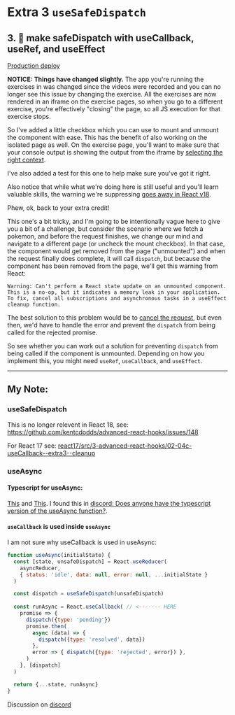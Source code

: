 # Extra 3 `useSafeDispatch`



## 3. 💯 make safeDispatch with useCallback, useRef, and useEffect

[Production deploy](https://advanced-react-hooks.netlify.com/isolated/final/02.extra-3.js)

**NOTICE: Things have changed slightly.** The app you're running the exercises
in was changed since the videos were recorded and you can no longer see this
issue by changing the exercise. All the exercises are now rendered in an iframe
on the exercise pages, so when you go to a different exercise, you're
effectively "closing" the page, so all JS execution for that exercise stops.

So I've added a little checkbox which you can use to mount and unmount the
component with ease. This has the benefit of also working on the isolated page
as well. On the exercise page, you'll want to make sure that your console output
is showing the output from the iframe by
[selecting the right context](https://developers.google.com/web/tools/chrome-devtools/console/reference#context).

I've also added a test for this one to help make sure you've got it right.

Also notice that while what we're doing here is still useful and you'll learn
valuable skills, the warning we're suppressing
[goes away in React v18](https://github.com/reactwg/react-18/discussions/82).

Phew, ok, back to your extra credit!

This one's a bit tricky, and I'm going to be intentionally vague here to give
you a bit of a challenge, but consider the scenario where we fetch a pokemon,
and before the request finishes, we change our mind and navigate to a different
page (or uncheck the mount checkbox). In that case, the component would get
removed from the page ("unmounted") and when the request finally does complete,
it will call `dispatch`, but because the component has been removed from the
page, we'll get this warning from React:

```text
Warning: Can't perform a React state update on an unmounted component. This is a no-op, but it indicates a memory leak in your application. To fix, cancel all subscriptions and asynchronous tasks in a useEffect cleanup function.
```

The best solution to this problem would be to
[cancel the request](https://developers.google.com/web/updates/2017/09/abortable-fetch),
but even then, we'd have to handle the error and prevent the `dispatch` from
being called for the rejected promise.

So see whether you can work out a solution for preventing `dispatch` from being
called if the component is unmounted. Depending on how you implement this, you
might need `useRef`, `useCallback`, and `useEffect`.



---



## My Note: 



### useSafeDispatch

This is no longer relevent in React 18, see: https://github.com/kentcdodds/advanced-react-hooks/issues/148

For React 17 see: [react17/src/3-advanced-react-hooks/02-04c-useCallback--extra3--cleanup](https://github.com/ApolloTang/wf--kentcdodds-epic-react/tree/main/react17/src/3-advanced-react-hooks/02-04c-useCallback--extra3--cleanup)



### useAsync

#### Typescript for useAsync:

[This](https://www.typescriptlang.org/play?#code/JYWwDg9gTgLgBAKjgQwM5wEoFNkGN4BmUEIcA5FDvmQLABQ9wAdjFlAXlnAJIAmANlgCC+YBCZwA3vThwYATzBYAXOWACstOgF96jFmw64uABSxNezAOYiYYidLqyFS1WSUXrW3QzrNW7JyYWKgQ-ABuWLy29gA8ACrYqACu-DAAfFIycooq5JShEVFasrzIMMiqiSGpMPQ++gFGXNgAVlj4UTHiCQCiUMRQmY7OuW6U7Z28JXBsg1X9g-V6dC5cQqjyTLjdTAlJtQA0cPGL0JkAvHBmnkw2ouJwAD48GrvPwYWR0Q971SlpTIvNodVg-Ow9U4Dc4rfyGIJ8QQAZQqrCyTjgqFRyVQbnUghmZQqqiYqX42Tm0BJZOWvjhgWM13MljuKPKXBGmOxuPIHhZVkJ5UqcFJ-HJGMpUGpYtpjXhjKSYW+bNY+xqgPRsix5Rx4xCSuK2SJwv+tQp0KlIppOlhBgZLSwkzBKqwfQtw2y2pguvyjtBhoxxul4tkkoWFtlq1ycA2W1wLrVAJgxyhg0ur2RqK4Lxu-JdH0VRV4CdNGuBfqmJbOQxWaxjm222F4yWMUFiGDgV2STAA1kwIAB3JjHXqduDdvuDpjpxO1McYFPVse9dIACmyWqzqlj2xLBzSi-dhw3KF+24bO1+s4PJ2r6XoAEpO5kd-Gs9fk7f3StcOIsSgLybFs2HPOMgNbMdVwAfS9LBjjwCEmCfC4PQxVAB2AGBcAACzgVcEPsAA6NYn05WRcDQLgyHxTRVDI2Q4Eob0oAcL0fWojQyGOIMrTFY4w14-gfAYuBhIYijUCovkvDok9ZCY5IWKkNieXcZkvG4oVg34i1gzE2R9LgCSqImf1plkjERIUpTJBUvUnWKTTiUEnT5lPRDCMlQzDOM30vmKCyRPkrBmNY7k9X86YnOFAjxEI41XKpQTvOyHwGj8O1mhOCBeAgTUjJIMBBDBVQACMIDCHAmGydRqRAUq2GyOwYEEVQsSgaxshxNg+DqhqoEjAhu1+cdJKRZACCwAARYBUDAcocI-Q801XSw5oW7DVGwBDCJm9asOw2JX12JavzTdJSOyX8mH-EAIG7MFsAIecqBgQjuqe1cOH4SSHxWWRtvwd7JN6AhJvwVdV2Q1CRLuh6oiewjcEUygWDHGAoGSLB-oY6yJCh598th+6DF4RHkYGcx4Cub7JJPMTtGOABtABdP7fGC0Lgh27qAGFkDFUq8B7SHkCgKweWOq9S0-VNzmhom4GAZ7Vzh0nyZRqnLsshi1vmg78PF1B2ZEhnmb1ja2cG4bENG4QL1OuWhlXZhMOAAWXVA3d3xl5bzjHSQuR1VSaK4uAeNFfhEstSPtG1q6-3gJnYOObtxsmvb9ZwlmXp5yTwLYfDAKiYCoGOV27A9rN2YTm74Atg6x269PptmrPsNXNOJtb-acJrjFrv-SQEtmC1jhU7Qx1ggD6zjPd1Vlu8ccH+BMYkK5AbevmBf4IXcBF1cwGIEBZryExj9Pj8LsJxwTwbnDV0kNY3Gku4yDjnHZCPkhT+I7DzHXDrESxob5ySCvfDuT8xh+QNFFcOQoP5AIYozMBoYLSgKQcAtuG1H7P19A5OBXkTZBQMieYhjM4Cs37pzRSDgR6SnHtyY4a80orCGtsW2QgwBgAJrfAeicpAjxUtHZh3ZJ5dkkq+BIOUIAjndFDHGm9gZYFBuDGAkMFb0TXquc+P9JKEQKAaR+YDfzgGKlEVQGMsbHiQbVOAABGGxJDmqtTgAAIhcVgNxTigrdSgL1Bx9MHzkOZlbDmcB2EjVRrwNg8QZG8JPMrPCKlOwXCuGpW4AptYkLxnAWIR8sDpGHgg2IAB6Ap94dbpSsiFWhglUo41yYAkSsRKkkMkNE2J8SHyGTKW0uA7N0pYAAB6QFgOHLAHA5xcLAPQIAA) and [This](https://www.typescriptlang.org/play?#code/JYWwDg9gTgLgBAKjgQwM5wEoFNkGN4BmUEIcA5FDvmQLABQ9BArgHb7AQtxOpYDKyAlgAiwVGGQxcACwAUAEzESp0gFxxZAOm3IoAc1TrkLAJ4BtALoBKOAF4AfNxYBrFhADuLGwG96cOLicqPAgEKwwWPLYBHaYVDCaPFjRsgTIADa8VvR+cXgJSQCiBEL4srI2DnC+dP7+oeGR0Zq4TFCULPC2cDBQTFi5-pQwbVwVdo41dXUNnU1YBC1tHV1waZkDtXUAvrnbADRwltkMW8OjefiJvADCGekARnjOsoMa2pq6BpWOsrMRUQWS3aWE6cAA-HBFOJJDItDp9KgbOoAG4QYDyOAABis+zeZmhyhkFjxWxOu1OwDmUDSuCwcAACqDFCw9ABBdicaq5GAmMBYdRkfksFl6Wh0Cn0KkRGl4enYVAQdIoyIcmAcFgAHgAKsJJMhJjy+QLyJRFcrIuL-PJ9epdfr6JK6NKsLK6XEAFZYfCqzlcKY9Y2Cyhen3yK1wV3EKDqViuDwsR05Oi8-lwNmoExsNUanV6mAG2JMkVU9l+uAAHzi5pV8hznDz+scVewoYB9cTlOptPpAEl5Ol+AWItytsFJDxBRjBxGbQX1CwmOl0rko9AF0uVxLky63fTi6K+MP6QHxyNDORhaLZ7a4Ivl6v2uu75uk12ZT3q0ra0fJFhGwWhpjsOk6mlgNaWrkc7IHa+bII+0Ybg+27vq6n6tt6AK-iOp4gReFBYG2kFbNBSFbv4a4xk48aeG+9CpvSGZZrg2H-vagGxP2g6sZWjLMqWPEtuB36RKxAGFkJRHyKxybMGw6pcmgzHYPITB0lA4n2LIAD6Z4mnGbieIc+QauoTHZn6mlWGZmZsGJ7GFqe7jACoGgmZwmgMT4by4Gg9JCvxrJkOoAbTOcUD+meoEBSWQWHKRL7LoclFkRS0xpXUvm8GBEHhiFbxDFgIwRdUUX4WaInhvFt7uSwmjQclT5Ufe6QZf4bUBH5YFScFo7TIVxWRXhwaEZhlrVfOiXpI1iEoH6miUR1GUUk6cnlkk5m4JprxbFSLnABkrE2cx9lwY43TeHAZVTgOWBkBNMFTTNz4tRS3lbIELDBEcemHKwqCCCISiwtIFixNg+TXMkkRqa6shKWwKmw1Ahx7eqh3HicuSfd9hIg7ESQCEIogwiosj-YDJNEtIWMfUE8DeA1kZNYcZXbLEekoOgm2nU2yb+Dj8B9Fw3QQ1cSR3MuTy4C8byyGAxAgGIJoMorytWRMfX9XjZPeAxgpXqWZDbCc-VwArJDK550igjtZv+Aot4OT8Wv21CwO6-rOWVfdUL6ibBU7KSbuyCl1GGV4muhfbOtwnrQbdWNVXM9GAdbGbByB6bQf4rHoPB3AtMDRc0eUQX-hleXfsFlXwsFyt9BAA).  I found this in [discord: Does anyone have the typescript version of the useAsync function?](https://discord.com/channels/715220730605731931/759594584132550738/862779561754492970).



#### `useCallback` is used inside `useAsync`

I am not sure why useCallback is used in useAsync: 

```jsx
function useAsync(initialState) {
  const [state, unsafeDispatch] = React.useReducer(
    asyncReducer,
    { status: 'idle', data: null, error: null, ...initialState }
  )

  const dispatch = useSafeDispatch(unsafeDispatch)
  
  const runAsync = React.useCallback( // <------- HERE 
    promise => {
      dispatch({type: 'pending'})
      promise.then(
        async (data) => {
          dispatch({type: 'resolved', data})
        },
        error => { dispatch({type: 'rejected', error}) },
      )
    }, [dispatch]
  )

  return {...state, runAsync}
}
```
Discussion on [discord](https://discord.com/channels/715220730605731931/1092971186998222919)
